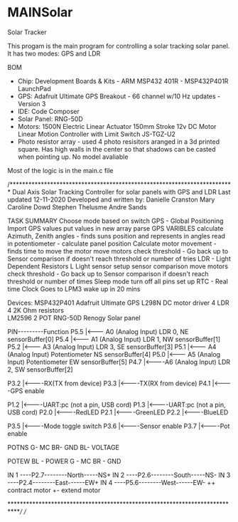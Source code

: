 # MAINSolar
Solar Tracker

This progam is the main program for controlling a solar tracking solar panel. It has two modes: GPS and LDR 

BOM
- Chip: Development Boards & Kits - ARM MSP432 401R - MSP432P401R LaunchPad
- GPS: Adafruit Ultimate GPS Breakout - 66 channel w/10 Hz updates - Version 3
- IDE: Code Composer
- Solar Panel: RNG-50D
- Motors: 1500N Electric Linear Actuator 150mm Stroke 12v DC Motor Linear Motion Controller with Limit Switch JS-TGZ-U2
- Photo resistor array - used 4 photo resisitors aranged in a 3d printed square. Has high walls in the center so that shadows can be casted when pointing up. No model avaliable 

Most of the logic is in the main.c file

/************************************************************************
  Dual Axis Solar Tracking Controller for solar panels with GPS and LDR
  Last updated 12-11-2020
  Developed and written by:
      Danielle Cranston
      Mary Caroline Dowd
      Stephen Thelusme
      Andre Sands



  TASK SUMMARY
Choose mode based on switch
    GPS - Global Positioning
        Import GPS values
        put values in new array
        parse GPS VARIBLES
        calculate Azimuth, Zenith angles - finds suns position and represents in angles
        read in potentiometer - calculate panel position
        Calculate motor movement - finds time to move the motor
        move motors
        check threshold - Go back up to Sensor comparison if doesn't reach threshold or number of tries
    LDR - Light Dependent Resistors
L       Light sensor setup
        sensor comparison
        move motors
        check threshold - Go back up to Sensor comparison if doesn't reach threshold or number of times
   Sleep mode
       turn off all pins
       set up RTC - Real time Clock
       Goes to LPM3
       wake up in 20 mins

Devices:
    MSP432P401
    Adafruit Ultimate GPS
    L298N DC motor driver
    4 LDR
    4 2K  Ohm resistors\
    LM2596
    2 POT
    RNG-50D Renogy Solar panel

PIN---------Function
P5.5  |<--- A0 (Analog Input) LDR 0, NE              sensorBuffer[0]
P5.4  |<--- A1 (Analog Input) LDR 1, NW              sensorBuffer[1]
P5.2  |<--- A3 (Analog Input) LDR 3, SE              sensorBuffer[3]
P5.1  |<--- A4 (Analog Input) Potentiometer NS       sensorBuffer[4]
P5.0  |<--- A5 (Analog Input) Potentiometer EW       sensorBuffer[5]
P4.7  |<----A6 (Analog Input) LDR 2, SW              sensorBuffer[2]

P3.2  |<----RX(TX from device)
P3.3  |<----TX(RX from device)
P4.1  |<----GPS enable

P1.2  |<----UART:pc (not a pin, USB cord)
P1.3  |<----UART:pc (not a pin, USB cord)
P2.0  |<----RedLED
P2.1  |<----GreenLED
P2.2  |<----BlueLED

P3.5  |<----Mode toggle switch
P3.6  |<----Sensor enable
P3.7  |<----Pot enable

POTNS
    G- MC
    BR- GND
    BL- VOLTAGE


POTEW
    BL - POWER
    G - MC
    BR - GND

IN 1 ----P2.7--------North-----NS+
IN 2 ----P2.6--------South-----NS-
IN 3 ----P2.4--------East------EW+
IN 4 ----P5.6--------West------EW-
++ contract motor
+- extend motor




 ****************************************************************************/
/*
